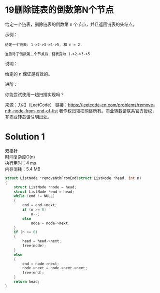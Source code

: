 # 19删除链表的倒数第N个节点

给定一个链表，删除链表的倒数第 n 个节点，并且返回链表的头结点。

示例：
```
给定一个链表: 1->2->3->4->5, 和 n = 2.

当删除了倒数第二个节点后，链表变为 1->2->3->5.
```
说明：

给定的 n 保证是有效的。

进阶：

你能尝试使用一趟扫描实现吗？

来源：力扣（LeetCode）
链接：https://leetcode-cn.com/problems/remove-nth-node-from-end-of-list
著作权归领扣网络所有。商业转载请联系官方授权，非商业转载请注明出处。

# Solution 1
双指针  
时间复杂度O(n)  
执行用时：4 ms  
内存消耗：5.4 MB  
``` c
struct ListNode *removeNthFromEnd(struct ListNode *head, int n)
{
    struct ListNode *node = head;
    struct ListNode *end = head;
    while (end != NULL)
    {
        end = end->next;
        if (n >= 0)
            n--;
        else
            node = node->next;
    }
    if (n >= 0)
    {
        head = head->next;
        free(node);
    }
    else
    {
        end = node->next;
        node->next = node->next->next;
        free(end);
    }
    return head;
}
```
